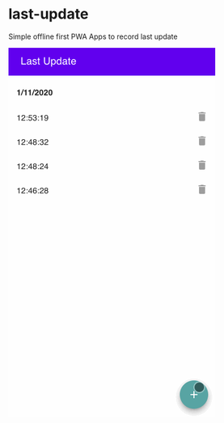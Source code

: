 # last-update

Simple offline first PWA Apps to record last update

![Alt Text](last-update-demo.gif)
